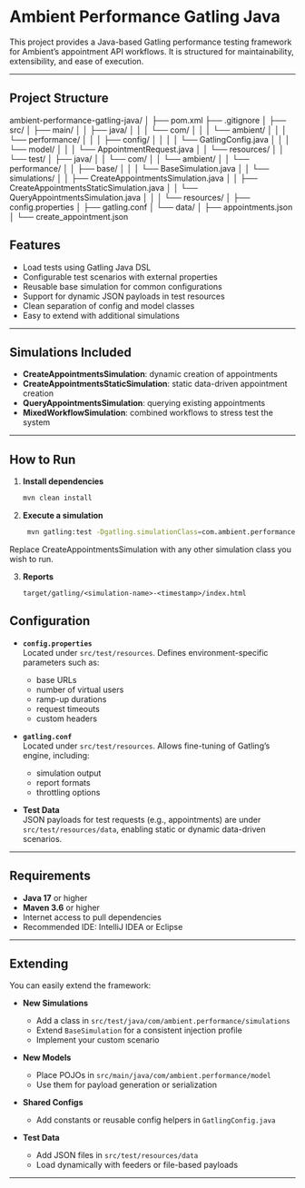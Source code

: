 # Ambient Performance Gatling Java

This project provides a Java-based Gatling performance testing framework for Ambient’s appointment API workflows. 
It is structured for maintainability, extensibility, and ease of execution.

---

## Project Structure
ambient-performance-gatling-java/
│
├── pom.xml
├── .gitignore
│
├── src/
│   ├── main/
│   │   ├── java/
│   │   │   └── com/
│   │   │       └── ambient/
│   │   │           └── performance/
│   │   │               ├── config/
│   │   │               │   └── GatlingConfig.java
│   │   │               └── model/
│   │   │                   └── AppointmentRequest.java
│   │   └── resources/
│
│   └── test/
│       ├── java/
│       │   └── com/
│       │       └── ambient/
│       │           └── performance/
│       │               ├── base/
│       │               │   └── BaseSimulation.java
│       │               └── simulations/
│       │                   ├── CreateAppointmentsSimulation.java
│       │                   ├── CreateAppointmentsStaticSimulation.java
│       │                   └── QueryAppointmentsSimulation.java
│       │
│       └── resources/
│           ├── config.properties
│           ├── gatling.conf
│           └── data/
│               ├── appointments.json
│               └── create_appointment.json


## Features

* Load tests using Gatling Java DSL  
* Configurable test scenarios with external properties  
* Reusable base simulation for common configurations  
* Support for dynamic JSON payloads in test resources  
* Clean separation of config and model classes  
* Easy to extend with additional simulations

---

## Simulations Included

- **CreateAppointmentsSimulation**: dynamic creation of appointments
- **CreateAppointmentsStaticSimulation**: static data-driven appointment creation
- **QueryAppointmentsSimulation**: querying existing appointments
- **MixedWorkflowSimulation**: combined workflows to stress test the system

---

## How to Run

1. **Install dependencies**
   ```bash
   mvn clean install
   
2. **Execute a simulation**
   ```bash
    mvn gatling:test -Dgatling.simulationClass=com.ambient.performance.simulations.CreateAppointmentsSimulation 
Replace CreateAppointmentsSimulation with any other simulation class you wish to run.

3.  **Reports**
    ```After execution, Gatling generates reports under:
    target/gatling/<simulation-name>-<timestamp>/index.html
    
## Configuration

- **`config.properties`**  
  Located under `src/test/resources`. Defines environment-specific parameters such as:
    - base URLs
    - number of virtual users
    - ramp-up durations
    - request timeouts
    - custom headers

- **`gatling.conf`**  
  Located under `src/test/resources`. Allows fine-tuning of Gatling’s engine, including:
    - simulation output
    - report formats
    - throttling options

- **Test Data**  
  JSON payloads for test requests (e.g., appointments) are under `src/test/resources/data`, enabling static or dynamic data-driven scenarios.

---

##  Requirements

- **Java 17** or higher
- **Maven 3.6** or higher
- Internet access to pull dependencies
- Recommended IDE: IntelliJ IDEA or Eclipse

---

##  Extending

You can easily extend the framework:

- **New Simulations**
    - Add a class in `src/test/java/com/ambient.performance/simulations`
    - Extend `BaseSimulation` for a consistent injection profile
    - Implement your custom scenario

- **New Models**
    - Place POJOs in `src/main/java/com/ambient.performance/model`
    - Use them for payload generation or serialization

- **Shared Configs**
    - Add constants or reusable config helpers in `GatlingConfig.java`

- **Test Data**
    - Add JSON files in `src/test/resources/data`
    - Load dynamically with feeders or file-based payloads

---